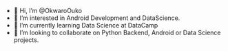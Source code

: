 - 👋 Hi, I’m @OkwaroOuko
- 👀 I’m interested in Android Development and DataScience.
- 🌱 I’m currently learning Data Science at DataCamp
- 💞️ I’m looking to collaborate on Python Backend, Android or Data Science projects.

<!---
OkwaroOuko/OkwaroOuko is a ✨ special ✨ repository because its `README.md` (this file) appears on your GitHub profile.
You can click the Preview link to take a look at your changes.
--->
